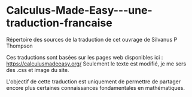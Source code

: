 # Calculus-Made-Easy---une-traduction-francaise
Répertoire des sources de la traduction de cet ouvrage de Silvanus P Thompson

Ces traductions sont basées sur les pages web disponibles ici : https://calculusmadeeasy.org/
Seulement le texte est modifié, je me sers des .css et image du site. 

L'objectif de cette traduction est uniquement de permettre de partager encore plus certaines connaissances fondamentales en mathématiques.
